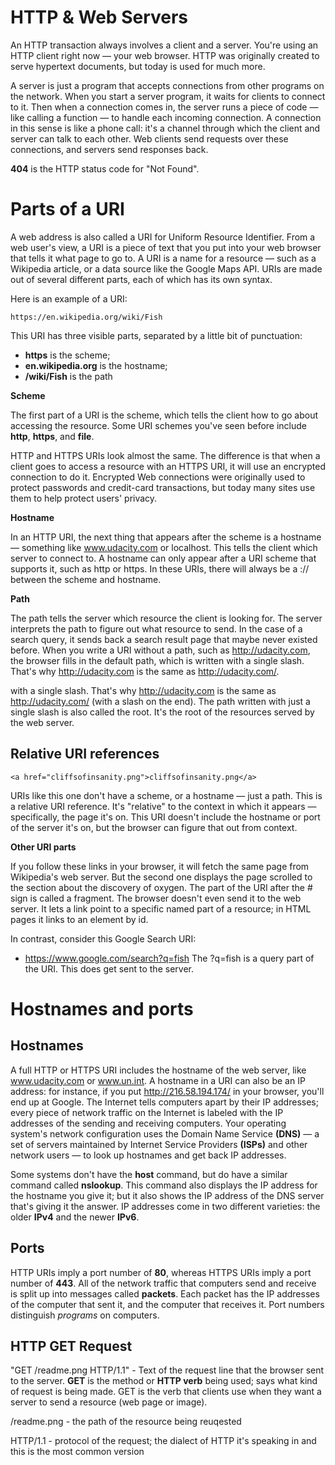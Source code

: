 # HTTP & Web Servers
An HTTP transaction always involves a client and a server. You're using an HTTP client right now — your web browser. HTTP was originally created to serve hypertext documents, but today is used for much more.

A server is just a program that accepts connections from other programs on the network. When you start a server program, it waits for clients to connect to it. Then when a connection comes in, the server runs a piece of code — like calling a function — to handle each incoming connection. A connection in this sense is like a phone call: it's a channel through which the client and server can talk to each other. Web clients send requests over these connections, and servers send responses back.

**404** is the HTTP status code for "Not Found".

# Parts of a URI
A web address is also called a URI for Uniform Resource Identifier. From a web user's view, a URI is a piece of text that you put into your web browser that tells it what page to go to. A URI is a name for a resource — such as a Wikipedia article, or a data source like the Google Maps API. URIs are made out of several different parts, each of which has its own syntax.

Here is an example of a URI: 

~~~ 
https://en.wikipedia.org/wiki/Fish
~~~
This URI has three visible parts, separated by a little bit of punctuation:

  * **https** is the scheme;
  * **en.wikipedia.org** is the hostname;
  * **/wiki/Fish** is the path
  
**Scheme**

The first part of a URI is the scheme, which tells the client how to go about accessing the resource. Some URI schemes you've seen before include **http**, **https**, and **file**.
  
HTTP and HTTPS URIs look almost the same. The difference is that when a client goes to access a resource with an HTTPS URI, it will use an encrypted connection to do it. Encrypted Web connections were originally used to protect passwords and credit-card transactions, but today many sites use them to help protect users' privacy.

**Hostname**

In an HTTP URI, the next thing that appears after the scheme is a hostname — something like www.udacity.com or localhost. This tells the client which server to connect to. A hostname can only appear after a URI scheme that supports it, such as http or https. In these URIs, there will always be a :// between the scheme and hostname.

**Path**

The path tells the server which resource the client is looking for. The server interprets the path to figure out what resource to send. In the case of a search query, it sends back a search result page that maybe never existed before. When you write a URI without a path, such as http://udacity.com, the browser fills in the default path, which is written with a single slash. That's why http://udacity.com is the same as http://udacity.com/.

with a single slash. That's why http://udacity.com is the same as http://udacity.com/ (with a slash on the end). The path written with just a single slash is also called the root. It's the root of the resources served by the web server. 
## Relative URI references
~~~
<a href="cliffsofinsanity.png">cliffsofinsanity.png</a>
~~~
URIs like this one don't have a scheme, or a hostname — just a path. This is a relative URI reference. It's "relative" to the context in which it appears — specifically, the page it's on. This URI doesn't include the hostname or port of the server it's on, but the browser can figure that out from context. 

**Other URI parts**

If you follow these links in your browser, it will fetch the same page from Wikipedia's web server. But the second one displays the page scrolled to the section about the discovery of oxygen. The part of the URI after the # sign is called a fragment. The browser doesn't even send it to the web server. It lets a link point to a specific named part of a resource; in HTML pages it links to an element by id.

In contrast, consider this Google Search URI:

 * https://www.google.com/search?q=fish
The ?q=fish is a query part of the URI. This does get sent to the server.
# Hostnames and ports
## Hostnames
A full HTTP or HTTPS URI includes the hostname of the web server, like www.udacity.com or www.un.int. A hostname in a URI can also be an IP address: for instance, if you put http://216.58.194.174/ in your browser, you'll end up at Google. The Internet tells computers apart by their IP addresses; every piece of network traffic on the Internet is labeled with the IP addresses of the sending and receiving computers. Your operating system's network configuration uses the Domain Name Service **(DNS)** — a set of servers maintained by Internet Service Providers **(ISPs)** and other network users — to look up hostnames and get back IP addresses.

Some systems don't have the **host** command, but do have a similar command called **nslookup**. This command also displays the IP address for the hostname you give it; but it also shows the IP address of the DNS server that's giving it the answer.
IP addresses come in two different varieties: the older **IPv4** and the newer **IPv6**.

## Ports

HTTP URIs imply a port number of **80**, whereas HTTPS URIs imply a port number of **443**. All of the network traffic that computers send and receive is split up into messages called **packets**. Each packet has the IP addresses of the computer that sent it, and the computer that receives it. Port numbers distinguish *programs* on computers.

## HTTP GET Request

"GET /readme.png HTTP/1.1" - Text of the request line that the browser sent to the server.
**GET** is the method or **HTTP verb** being used; says what kind of request is being made. GET is the verb that clients use when they want a server to send a resource (web page or image).

/readme.png - the path of the resource being reuqested

HTTP/1.1 - protocol of the request; the dialect of HTTP it's speaking in and this is the most common version
